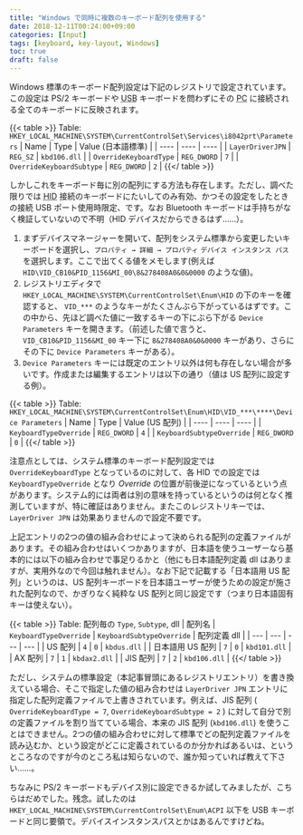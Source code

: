 ```yaml
---
title: "Windows で同時に複数のキーボード配列を使用する"
date: 2018-12-11T00:24:00+09:00
categories: [Input]
tags: [keyboard, key-layout, Windows]
toc: true
draft: false
---
```


Windows 標準のキーボード配列設定は下記のレジストリで設定されています。この設定は PS/2 キーボードや <abbr title="Universal Serial Bus">USB</abbr> キーボードを問わずにその <abbr title="Personal Computer">PC</abbr> に接続される全てのキーボードに反映されます。

{{< table >}}
Table: `HKEY_LOCAL_MACHINE\SYSTEM\CurrentControlSet\Services\i8042prt\Parameters`
| Name                      | Type        | Value (日本語標準) |
| ----                      | ----        | ----               |
| `LayerDriverJPN`          | `REG_SZ`    | `kbd106.dll`       |
| `OverrideKeyboardType`    | `REG_DWORD` | `7`                |
| `OverrideKeyboardSubtype` | `REG_DWORD` | `2`                |
{{</ table >}}

しかしこれをキーボード毎に別の配列にする方法も存在します。ただし、調べた限りでは <abbr title="Human Interface Device">HID</abbr> 接続のキーボードにたいしてのみ有効、かつその設定をしたときの接続 USB ポート使用時限定、です。なお Bluetooth キーボードは手持ちがなく検証していないので不明（HID デバイスだからできるはず……）。

1. まずデバイスマネージャーを開いて、配列をシステム標準から変更したいキーボードを選択し、`プロパティ → 詳細 → プロパティ` `デバイス インスタンス パス` を選択します。ここで出てくる値をメモします(例えば `HID\VID_CB10&PID_1156&MI_00\8&278408A0&0&0000` のような値)。
2. レジストリエディタで `HKEY_LOCAL_MACHINE\SYSTEM\CurrentControlSet\Enum\HID` の下のキーを確認すると、 `VID_***` のようなキーがたくさんぶら下がっているはずです。この中から、先ほど調べた値に一致するキーの下にぶら下がる `Device Parameters` キーを開きます。（前述した値で言うと、`VID_CB10&PID_1156&MI_00` キー下に `8&278408A0&0&0000` キーがあり、さらにその下に `Device Parameters` キーがある）。
3. `Device Parameters` キーには既定のエントリ以外は何も存在しない場合が多いです。作成または編集するエントリは以下の通り（値は US 配列に設定する例）。

{{< table >}}
Table: `HKEY_LOCAL_MACHINE\SYSTEM\CurrentControlSet\Enum\HID\VID_***\****\Device Parameters`
| Name                      | Type        | Value (US 配列)   |
| ----                      | ----        | ----              |
| `KeyboardTypeOverride`    | `REG_DWORD` | `4`               |
| `KeyboardSubtypeOverride` | `REG_DWORD` | `0`               |
{{</ table >}}

注意点としては、システム標準のキーボード配列設定では `OverrideKeyboardType` となっているのに対して、各 HID での設定では `KeyboardTypeOverride` となり *Override* の位置が前後逆になっているという点があります。システム的には両者は別の意味を持っているというのは何となく推測していますが、特に確証はありません。またこのレジストリキーでは、`LayerDriver JPN` は効果ありませんので設定不要です。

上記エントリの2つの値の組み合わせによって決められる配列の定義ファイルがあります。その組み合わせはいくつかありますが、日本語を使うユーザーなら基本的には以下の組み合わせで事足りるかと（他にも日本語配列定義 dll はありますが、実用外なので今回は触れません）。なお下記で記載する「日本語用 US 配列」というのは、US 配列キーボードを日本語ユーザーが使うための設定が施された配列なので、かぎりなく純粋な US 配列と同じ設定です（つまり日本語固有キーは使えない）。

{{< table >}}
Table: 配列毎の `Type`, `Subtype`, dll
| 配列名 | `KeyboardTypeOverride` | `KeyboardSubtypeOverride` | 配列定義 dll |
| ---           | --- | --- | ---          |
| US 配列        | `4` | `0` | `kbdus.dll`  |
| 日本語用 US 配列 | `7` | `0` | `kbd101.dll` |
| AX 配列        | `7` | `1` | `kbdax2.dll` |
| JIS 配列       | `7` | `2` | `kbd106.dll` |
{{</ table >}}

ただし、システムの標準設定（本記事冒頭にあるレジストリエントリ）を書き換えている場合、そこで指定した値の組み合わせは `LayerDriver JPN` エントリに指定した配列定義ファイルで上書きされています。例えば、JIS 配列 ( `OverrideKeyboardType = 7`, `OverrideKeyboardSubtype = 2` ) に対して自分で別の定義ファイルを割り当てている場合、本来の JIS 配列 (`kbd106.dll`) を使うことはできません。2つの値の組み合わせに対して標準でどの配列定義ファイルを読み込むか、という設定がどこに定義されているのか分かればあるいは、というところなのですが今のところ私は知らないので、誰か知っていれば教えて下さい……。

ちなみに PS/2 キーボードもデバイス別に設定できるか試してみましたが、こちらはだめでした。残念。試したのは `HKEY_LOCAL_MACHINE\SYSTEM\CurrentControlSet\Enum\ACPI` 以下を USB キーボードと同じ要領で。デバイスインスタンスパスとかはあるんですけどね。
